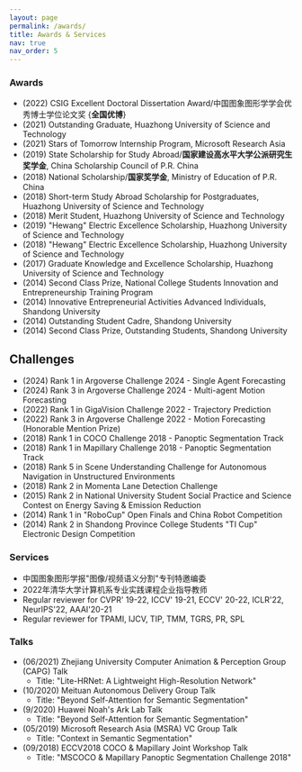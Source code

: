 ```yaml
---
layout: page
permalink: /awards/
title: Awards & Services
nav: true
nav_order: 5
---
```


### Awards
- (2022) CSIG Excellent Doctoral Dissertation Award/中国图象图形学学会优秀博士学位论文奖 {**全国优博**}
- (2021) Outstanding Graduate, Huazhong University of Science and Technology
- (2021) Stars of Tomorrow Internship Program, Microsoft Research Asia
- (2019) State Scholarship for Study Abroad/**国家建设高水平大学公派研究生奖学金**, China Scholarship Council of P.R. China
- (2018) National Scholarship/**国家奖学金**, Ministry of Education of P.R. China
- (2018) Short-term Study Abroad Scholarship for Postgraduates, Huazhong University of Science and Technology
- (2018) Merit Student, Huazhong University of Science and Technology
- (2019) "Hewang" Electric Excellence Scholarship, Huazhong University of Science and Technology
- (2018) "Hewang" Electric Excellence Scholarship, Huazhong University of Science and Technology
- (2017) Graduate Knowledge and Excellence Scholarship, Huazhong University of Science and Technology
- (2014) Second Class Prize, National College Students Innovation and Entrepreneurship Training Program
- (2014) Innovative Entrepreneurial Activities Advanced Individuals, Shandong University
- (2014) Outstanding Student Cadre, Shandong University
- (2014) Second Class Prize, Outstanding Students, Shandong University

## Challenges
- (2024) Rank 1 in Argoverse Challenge 2024 - Single Agent Forecasting
- (2024) Rank 3 in Argoverse Challenge 2024 - Multi-agent Motion Forecasting
- (2022) Rank 1 in GigaVision Challenge 2022 - Trajectory Prediction
- (2022) Rank 3 in Argoverse Challenge 2022 - Motion Forecasting (Honorable Mention Prize)
- (2018) Rank 1 in COCO Challenge 2018 - Panoptic Segmentation Track 
- (2018) Rank 1 in Mapillary Challenge 2018 - Panoptic Segmentation Track
- (2018) Rank 5 in Scene Understanding Challenge for Autonomous Navigation in Unstructured Environments
- (2018) Rank 2 in Momenta Lane Detection Challenge
- (2015) Rank 2 in National University Student Social Practice and Science Contest on Energy Saving & Emission Reduction
- (2014) Rank 1 in "RoboCup" Open Finals and China Robot Competition
- (2014) Rank 2 in Shandong Province College Students "TI Cup" Electronic Design Competition

### Services
- 中国图象图形学报"图像/视频语义分割"专刊特邀编委
- 2022年清华大学计算机系专业实践课程企业指导教师
- Regular reviewer for CVPR' 19-22, ICCV' 19-21, ECCV' 20-22, ICLR'22, NeurIPS'22, AAAI'20-21
- Regular reviewer for TPAMI, IJCV, TIP, TMM, TGRS, PR, SPL
  
### Talks
- (06/2021) Zhejiang University Computer Animation & Perception Group (CAPG) Talk
  - Title: "Lite-HRNet: A Lightweight High-Resolution Network"
- (10/2020) Meituan Autonomous Delivery Group Talk
  - Title: "Beyond Self-Attention for Semantic Segmentation"
- (9/2020) Huawei Noah's Ark Lab Talk
  - Title: "Beyond Self-Attention for Semantic Segmentation"
- (05/2019) Microsoft Research Asia (MSRA) VC Group Talk
  - Title: "Context in Semantic Segmentation"
- (09/2018) ECCV2018 COCO & Mapillary Joint Workshop Talk
  - Title: "MSCOCO & Mapillary Panoptic Segmentation Challenge 2018"
